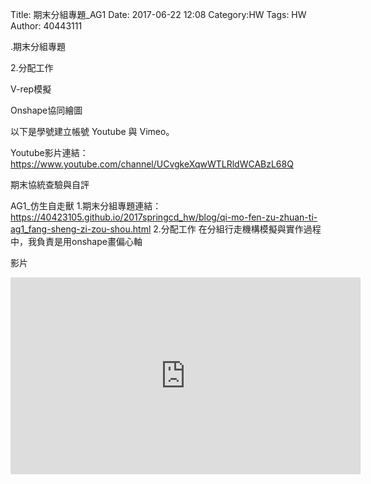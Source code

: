 Title: 期末分組專題_AG1
Date: 2017-06-22 12:08
Category:HW
Tags: HW
Author: 40443111 

.期末分組專題

2.分配工作

V-rep模擬

Onshape協同繪圖

以下是學號建立帳號 Youtube 與 Vimeo。

Youtube影片連結：https://www.youtube.com/channel/UCvgkeXqwWTLRldWCABzL68Q

期末協統查驗與自評

<!-- PELICAN_END_SUMMARY -->

AG1_仿生自走獸
1.期末分組專題連結：
https://40423105.github.io/2017springcd_hw/blog/qi-mo-fen-zu-zhuan-ti-ag1_fang-sheng-zi-zou-shou.html
2.分配工作
在分組行走機構模擬與實作過程中，我負責是用onshape畫偏心軸
<p>影片<p>
<iframe width="560" height="315" src="https://www.youtube.com/embed/ESqIynrtJCk" frameborder="0" allowfullscreen></iframe>
